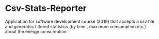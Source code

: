 # Csv-Stats-Reporter
Application for software development course (2019) that accepts a csv file and generates filtered statistics (by time , maximum consumption etc.) about the energy consumption.
